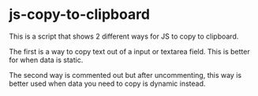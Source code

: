 # js-copy-to-clipboard

This is a script that shows 2 different ways for JS to copy to clipboard.

The first is a way to copy text out of a input or textarea field. This is better for when data is static.

The second way is commented out but after uncommenting, this way is better used when data you need to copy is dynamic instead.

